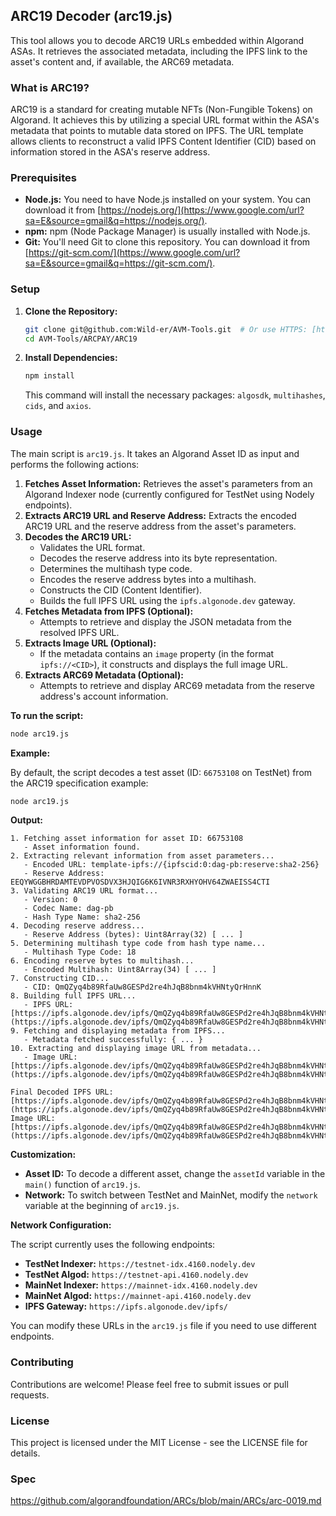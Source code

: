 ## ARC19 Decoder (arc19.js)

This tool allows you to decode ARC19 URLs embedded within Algorand ASAs. It retrieves the associated metadata, including the IPFS link to the asset's content and, if available, the ARC69 metadata.

### What is ARC19?

ARC19 is a standard for creating mutable NFTs (Non-Fungible Tokens) on Algorand. It achieves this by utilizing a special URL format within the ASA's metadata that points to mutable data stored on IPFS. The URL template allows clients to reconstruct a valid IPFS Content Identifier (CID) based on information stored in the ASA's reserve address.

### Prerequisites

  * **Node.js:** You need to have Node.js installed on your system. You can download it from [https://nodejs.org/](https://www.google.com/url?sa=E&source=gmail&q=https://nodejs.org/).
  * **npm:** npm (Node Package Manager) is usually installed with Node.js.
  * **Git:** You'll need Git to clone this repository. You can download it from [https://git-scm.com/](https://www.google.com/url?sa=E&source=gmail&q=https://git-scm.com/).

### Setup

1.  **Clone the Repository:**

    ```bash
    git clone git@github.com:Wild-er/AVM-Tools.git  # Or use HTTPS: [https://github.com/Wild-er/AVM-Tools.git](https://github.com/Wild-er/AVM-Tools.git)
    cd AVM-Tools/ARCPAY/ARC19
    ```

2.  **Install Dependencies:**

    ```bash
    npm install
    ```

    This command will install the necessary packages: `algosdk`, `multihashes`, `cids`, and `axios`.

### Usage

The main script is `arc19.js`. It takes an Algorand Asset ID as input and performs the following actions:

1.  **Fetches Asset Information:** Retrieves the asset's parameters from an Algorand Indexer node (currently configured for TestNet using Nodely endpoints).
2.  **Extracts ARC19 URL and Reserve Address:** Extracts the encoded ARC19 URL and the reserve address from the asset's parameters.
3.  **Decodes the ARC19 URL:**
      * Validates the URL format.
      * Decodes the reserve address into its byte representation.
      * Determines the multihash type code.
      * Encodes the reserve address bytes into a multihash.
      * Constructs the CID (Content Identifier).
      * Builds the full IPFS URL using the `ipfs.algonode.dev` gateway.
4.  **Fetches Metadata from IPFS (Optional):**
      * Attempts to retrieve and display the JSON metadata from the resolved IPFS URL.
5.  **Extracts Image URL (Optional):**
      * If the metadata contains an `image` property (in the format `ipfs://<CID>`), it constructs and displays the full image URL.
6.  **Extracts ARC69 Metadata (Optional):**
      * Attempts to retrieve and display ARC69 metadata from the reserve address's account information.

**To run the script:**

```bash
node arc19.js
```

**Example:**

By default, the script decodes a test asset (ID: `66753108` on TestNet) from the ARC19 specification example:

```bash
node arc19.js
```

**Output:**

```
1. Fetching asset information for asset ID: 66753108
   - Asset information found.
2. Extracting relevant information from asset parameters...
   - Encoded URL: template-ipfs://{ipfscid:0:dag-pb:reserve:sha2-256}
   - Reserve Address: EEQYWGGBHRDAMTEVDPVOSDVX3HJQIG6K6IVNR3RXHYOHV64ZWAEISS4CTI
3. Validating ARC19 URL format...
   - Version: 0
   - Codec Name: dag-pb
   - Hash Type Name: sha2-256
4. Decoding reserve address...
   - Reserve Address (bytes): Uint8Array(32) [ ... ]
5. Determining multihash type code from hash type name...
   - Multihash Type Code: 18
6. Encoding reserve bytes to multihash...
   - Encoded Multihash: Uint8Array(34) [ ... ]
7. Constructing CID...
   - CID: QmQZyq4b89RfaUw8GESPd2re4hJqB8bnm4kVHNtyQrHnnK
8. Building full IPFS URL...
   - IPFS URL: [https://ipfs.algonode.dev/ipfs/QmQZyq4b89RfaUw8GESPd2re4hJqB8bnm4kVHNtyQrHnnK](https://ipfs.algonode.dev/ipfs/QmQZyq4b89RfaUw8GESPd2re4hJqB8bnm4kVHNtyQrHnnK)
9. Fetching and displaying metadata from IPFS...
   - Metadata fetched successfully: { ... }
10. Extracting and displaying image URL from metadata...
   - Image URL: [https://ipfs.algonode.dev/ipfs/QmQZyq4b89RfaUw8GESPd2re4hJqB8bnm4kVHNtyQrHnnK](https://ipfs.algonode.dev/ipfs/QmQZyq4b89RfaUw8GESPd2re4hJqB8bnm4kVHNtyQrHnnK)

Final Decoded IPFS URL: [https://ipfs.algonode.dev/ipfs/QmQZyq4b89RfaUw8GESPd2re4hJqB8bnm4kVHNtyQrHnnK](https://ipfs.algonode.dev/ipfs/QmQZyq4b89RfaUw8GESPd2re4hJqB8bnm4kVHNtyQrHnnK)
Image URL: [https://ipfs.algonode.dev/ipfs/QmQZyq4b89RfaUw8GESPd2re4hJqB8bnm4kVHNtyQrHnnK](https://ipfs.algonode.dev/ipfs/QmQZyq4b89RfaUw8GESPd2re4hJqB8bnm4kVHNtyQrHnnK)
```

**Customization:**

  * **Asset ID:** To decode a different asset, change the `assetId` variable in the `main()` function of `arc19.js`.
  * **Network:** To switch between TestNet and MainNet, modify the `network` variable at the beginning of `arc19.js`.

**Network Configuration:**

The script currently uses the following endpoints:

  * **TestNet Indexer:** `https://testnet-idx.4160.nodely.dev`
  * **TestNet Algod:** `https://testnet-api.4160.nodely.dev`
  * **MainNet Indexer:** `https://mainnet-idx.4160.nodely.dev`
  * **MainNet Algod:** `https://mainnet-api.4160.nodely.dev`
  * **IPFS Gateway:** `https://ipfs.algonode.dev/ipfs/`

You can modify these URLs in the `arc19.js` file if you need to use different endpoints.

### Contributing

Contributions are welcome\! Please feel free to submit issues or pull requests.

### License

This project is licensed under the MIT License - see the LICENSE file for details.

### Spec
https://github.com/algorandfoundation/ARCs/blob/main/ARCs/arc-0019.md
